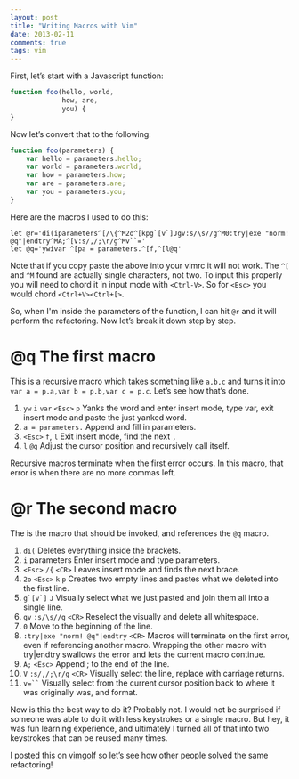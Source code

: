 ```yaml
---
layout: post
title: "Writing Macros with Vim"
date: 2013-02-11
comments: true
tags: vim
---
```

First, let’s start with a Javascript function:
``` javascript
function foo(hello, world,
             how, are,
             you) {
}
```
Now let’s convert that to the following:
``` javascript
function foo(parameters) {
    var hello = parameters.hello;
    var world = parameters.world;
    var how = parameters.how;
    var are = parameters.are;
    var you = parameters.you;
}
```
Here are the macros I used to do this:
``` vim
let @r='di(iparameters^[/\{^M2o^[kpg`[v`]Jgv:s/\s//g^M0:try|exe "norm! @q"|endtry^MA;^[V:s/,/;\r/g^Mv``='
let @q='ywivar ^[pa = parameters.^[f,^[l@q'
```
<!--more-->

Note that if you copy paste the above into your vimrc it will not work. The `^[` and `^M` found are actually single characters, not two. To input this properly you will need to chord it in input mode with `<Ctrl-V>`. So for `<Esc>` you would chord `<Ctrl+V><Ctrl+[>`.

So, when I'm inside the parameters of the function, I can hit `@r` and it will perform the refactoring. Now let’s break it down step by step.

# @q The first macro

This is a recursive macro which takes something like `a,b,c` and turns it into `var a = p.a,var b = p.b,var c = p.c`. Let’s see how that’s done.

1. `yw` `i` `var` `<Esc>` `p` Yanks the word and enter insert mode, type var, exit insert mode and paste the just yanked word.
2. `a = parameters.` Append and fill in parameters.
3. `<Esc>` `f`, `l` Exit insert mode, find the next `,`
4. `l` `@q` Adjust the cursor position and recursively call itself.

Recursive macros terminate when the first error occurs. In this macro, that error is when there are no more commas left.

# @r The second macro

The is the macro that should be invoked, and references the `@q` macro.

1. `di(` Deletes everything inside the brackets.
2. `i` parameters Enter insert mode and type parameters.
3. `<Esc>` `/{` `<CR>` Leaves insert mode and finds the next brace.
4. `2o` `<Esc>` `k` `p` Creates two empty lines and pastes what we deleted into the first line.
5. ``g`[v`]`` `J` Visually select what we just pasted and join them all into a single line.
6. `gv` `:s/\s//g` `<CR>` Reselect the visually and delete all whitespace.
7. `0` Move to the beginning of the line.
8. `:try|exe "norm! @q"|endtry` `<CR>` Macros will terminate on the first error, even if referencing another macro. Wrapping the other macro with try|endtry swallows the error and lets the current macro continue.
9. `A;` `<Esc>` Append ; to the end of the line.
10. `V` `:s/,/;\r/g` `<CR>` Visually select the line, replace with carriage returns.
11. <code>v=``</code>  Visually select from the current cursor position back to where it was originally was, and format.

Now is this the best way to do it? Probably not. I would not be surprised if someone was able to do it with less keystrokes or a single macro.  But hey, it was fun learning experience, and ultimately I turned all of that into two keystrokes that can be reused many times.

I posted this on [vimgolf](http://vimgolf.com/challenges/511991607729fb0002000003) so let’s see how other people solved the same refactoring!
